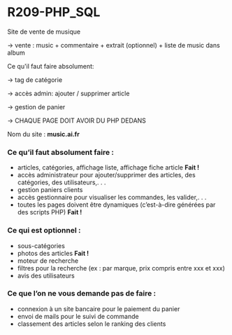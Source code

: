 # R209-PHP_SQL

Site de vente de musique

-> vente : music + commentaire + extrait (optionnel) + liste de music dans album 

Ce qu'il faut faire absolument:

-> tag de catégorie

-> accès admin: ajouter / supprimer article

-> gestion de panier

-> CHAQUE PAGE DOIT AVOIR DU PHP DEDANS

Nom du site : **music.ai.fr**

### Ce qu’il faut absolument faire :

- articles, catégories, affichage liste, affichage fiche article **Fait !**
- accès administrateur pour ajouter/supprimer des articles, des catégories, des utilisateurs,. . .
- gestion paniers clients
- accès gestionnaire pour visualiser les commandes, les valider,. . .
- toutes les pages doivent être dynamiques (c’est-à-dire générées par des scripts PHP) **Fait !**

### Ce qui est optionnel :

- sous-catégories
- photos des articles **Fait !**
- moteur de recherche
- filtres pour la recherche (ex : par marque, prix compris entre xxx et xxx)
- avis des utilisateurs

### Ce que l’on ne vous demande pas de faire :

- connexion à un site bancaire pour le paiement du panier
- envoi de mails pour le suivi de commande
- classement des articles selon le ranking des clients
